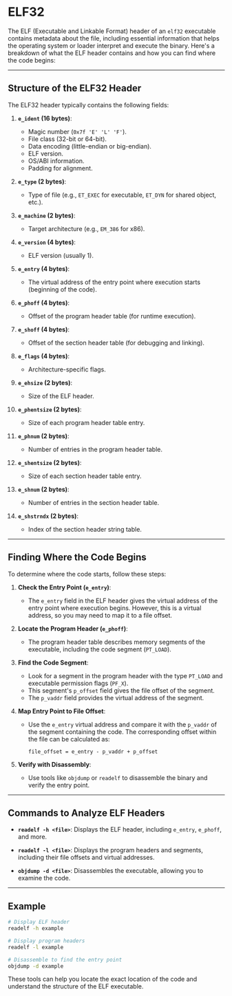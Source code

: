 # ELF32

The ELF (Executable and Linkable Format) header of an `elf32` executable contains metadata about the file, including essential information that helps the operating system or loader interpret and execute the binary. Here's a breakdown of what the ELF header contains and how you can find where the code begins:

---

## Structure of the ELF32 Header
The ELF32 header typically contains the following fields:

1. **`e_ident` (16 bytes)**:
    - Magic number (`0x7f 'E' 'L' 'F'`).
    - File class (32-bit or 64-bit).
    - Data encoding (little-endian or big-endian).
    - ELF version.
    - OS/ABI information.
    - Padding for alignment.

2. **`e_type` (2 bytes)**:
    - Type of file (e.g., `ET_EXEC` for executable, `ET_DYN` for shared object, etc.).

3. **`e_machine` (2 bytes)**:
    - Target architecture (e.g., `EM_386` for x86).

4. **`e_version` (4 bytes)**:
    - ELF version (usually 1).

5. **`e_entry` (4 bytes)**:
    - The virtual address of the entry point where execution starts (beginning of the code).

6. **`e_phoff` (4 bytes)**:
    - Offset of the program header table (for runtime execution).

7. **`e_shoff` (4 bytes)**:
    - Offset of the section header table (for debugging and linking).

8. **`e_flags` (4 bytes)**:
    - Architecture-specific flags.

9. **`e_ehsize` (2 bytes)**:
    - Size of the ELF header.

10. **`e_phentsize` (2 bytes)**:
    - Size of each program header table entry.

11. **`e_phnum` (2 bytes)**:
    - Number of entries in the program header table.

12. **`e_shentsize` (2 bytes)**:
    - Size of each section header table entry.

13. **`e_shnum` (2 bytes)**:
    - Number of entries in the section header table.

14. **`e_shstrndx` (2 bytes)**:
    - Index of the section header string table.

---

## Finding Where the Code Begins
To determine where the code starts, follow these steps:

1. **Check the Entry Point (`e_entry`)**:
    - The `e_entry` field in the ELF header gives the virtual address of the entry point where execution begins. However, this is a virtual address, so you may need to map it to a file offset.

2. **Locate the Program Header (`e_phoff`)**:
    - The program header table describes memory segments of the executable, including the code segment (`PT_LOAD`).

3. **Find the Code Segment**:
    - Look for a segment in the program header with the type `PT_LOAD` and executable permission flags (`PF_X`).
    - This segment's `p_offset` field gives the file offset of the segment.
    - The `p_vaddr` field provides the virtual address of the segment.

4. **Map Entry Point to File Offset**:
    - Use the `e_entry` virtual address and compare it with the `p_vaddr` of the segment containing the code. The corresponding offset within the file can be calculated as:
      ```
      file_offset = e_entry - p_vaddr + p_offset
      ```

5. **Verify with Disassembly**:
    - Use tools like `objdump` or `readelf` to disassemble the binary and verify the entry point.

---

## Commands to Analyze ELF Headers
- **`readelf -h <file>`**:
  Displays the ELF header, including `e_entry`, `e_phoff`, and more.

- **`readelf -l <file>`**:
  Displays the program headers and segments, including their file offsets and virtual addresses.

- **`objdump -d <file>`**:
  Disassembles the executable, allowing you to examine the code.

---

## Example
```bash
# Display ELF header
readelf -h example

# Display program headers
readelf -l example

# Disassemble to find the entry point
objdump -d example
```

These tools can help you locate the exact location of the code and understand the structure of the ELF executable.

